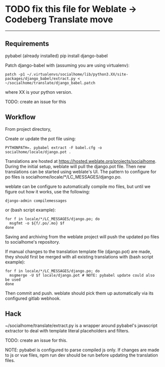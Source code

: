 # TODO fix this file for Weblate -> Codeberg Translate move

-------

Requirements
------------

pybabel (already installed)
pip install django-babel

Patch django-babel with (assuming you are using virtualenv):
```
patch -p1 ~/.virtualenvs/socialhome/lib/python3.XX/site-packages/django_babel/extract.py < ~/socialhome/translate/django_babel.patch
```
where XX is your python version.

TODO: create an issue for this

Workflow
--------

From project directory,

Create or update the pot file using:
```
PYTHONPATH=. pybabel extract -F babel.cfg -o socialhome/locale/django.pot .
```

Translations are hosted at https://hosted.weblate.org/projects/socialhome. During the initial setup, weblate will pull the django.pot file.
Then new translations can be started using weblate's UI. The pattern to configure for po files is socialhome/locale/*/LC_MESSAGES/django.po.

weblate can be configure to automatically compile mo files, but until we figure out how it works, use the following:
```
django-admin compilemessages
```

or (bash script example):

```
for f in locale/*/LC_MESSAGES/django.po; do
  msgfmt -o ${f/.po/.mo} $f
done
```

Saving and archiving from the weblate project will push the updated po files to socialhome's repository.

If manual changes to the translation template file (django.pot) are made, they should first be merged with all existing translations with (bash script example):

```
for f in locale/*/LC_MESSAGES/django.po; do
  msgmerge -U $f locale/django.pot # NOTE: pybabel update could also be used
done
```

Then commit and push. weblate should pick them up automatically via its configured gitlab webhook.



Hack
----

~/socialhome/translate/extract.py is a wrapper around pybabel's javascript extractor to deal with template literal placeholders and filters.

TODO: create an issue for this.

NOTE: pybabel is configured to parse compiled js only. If changes are made to js or vue files, npm run dev should be run before updating the translation files.
